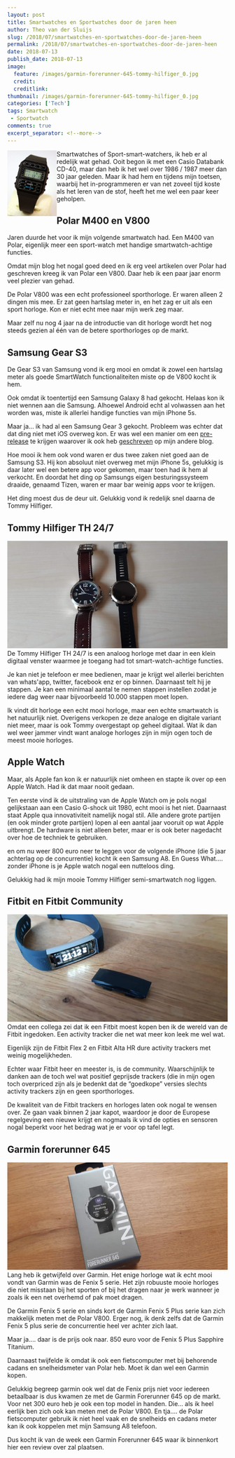 ```yaml
---
layout: post
title: Smartwatches en Sportwatches door de jaren heen
author: Theo van der Sluijs
slug: /2018/07/smartwatches-en-sportwatches-door-de-jaren-heen
permalink: /2018/07/smartwatches-en-sportwatches-door-de-jaren-heen
date: 2018-07-13
publish_date: 2018-07-13
image:
  feature: /images/garmin-forerunner-645-tommy-hilfiger_0.jpg
  credit: 
  creditlink: 
thumbnail: /images/garmin-forerunner-645-tommy-hilfiger_0.jpg
categories: ['Tech']
tags: Smartwatch
 - Sportwatch
comments: true
excerpt_separator: <!--more-->
---
```

<img style="float: left;height:150px" src="/images/casio.jpg">Smartwatches of Sport-smart-watchers, ik heb er al redelijk wat gehad. Ooit begon ik met een Casio Databank CD-40, maar dan heb ik het wel over 1986 / 1987 meer dan 30 jaar geleden. Maar ik had hem en tijdens mijn toetsen, waarbij het in-programmeren er van net zoveel tijd koste als het leren van de stof, heeft het me wel een paar keer geholpen.
<!--more-->

## Polar M400 en V800
Jaren duurde het voor ik mijn volgende smartwatch had. Een M400 van Polar, eigenlijk meer een sport-watch met handige smartwatch-achtige functies.

Omdat mijn blog het nogal goed deed en ik erg veel artikelen over Polar had geschreven kreeg ik van Polar een V800. Daar heb ik een paar jaar enorm veel plezier van gehad. 

De Polar V800 was een echt professioneel sporthorloge. Er waren alleen 2 dingen mis mee. Er zat geen hartslag meter in, en het zag er uit als een sport horloge. Kon er niet echt mee naar mijn werk zeg maar.

Maar zelf nu nog  4 jaar na de introductie van dit horloge wordt het nog steeds gezien al één van de betere sporthorloges op de markt. 

## Samsung Gear S3
De Gear S3 van Samsung vond ik erg mooi en omdat ik zowel een hartslag meter als goede SmartWatch functionaliteiten miste op de V800 kocht ik hem.

Ook omdat ik toentertijd een Samsung Galaxy 8 had gekocht. Helaas kon ik niet wennen aan die Samsung. Alhoewel Android echt al volwassen aan het worden was, miste ik allerlei handige functies van mijn iPhone 5s.

Maar ja... ik had al een Samsung Gear 3 gekocht. Probleem was echter dat dat ding niet met iOS overweg kon. Er was wel een manier om een [pre-release](https://www.vandersluijs.nl/2017/01/oplossing-connectie-samsung-gear-s3-iphone.html) te krijgen waarover ik ook heb [geschreven](https://www.vandersluijs.nl/2016/12/samsung-gear-s3-iphone-ios-connectie.html) op mijn andere blog.

Hoe mooi ik hem ook vond waren er dus twee zaken niet goed aan de Samsung S3. Hij kon absoluut niet overweg met mijn iPhone 5s, gelukkig is daar later wel een betere app voor gekomen, maar toen had ik hem al verkocht. En doordat het ding op Samsungs eigen besturingssysteem draaide, genaamd Tizen, waren er maar bar weinig apps voor te krijgen.

Het ding moest dus de deur uit. Gelukkig vond ik redelijk snel daarna de Tommy Hilfiger.

## Tommy Hilfiger TH 24/7
!["Tommy](/images/garmin-forerunner-645-tommy-hilfiger_0.jpg)
De Tommy Hilfiger TH 24/7 is een analoog horloge met daar in een klein digitaal venster waarmee je toegang had tot smart-watch-achtige functies.

Je kan niet je telefoon er mee bedienen, maar je krijgt wel allerlei berichten van whats'app, twitter, facebook enz er op binnen. Daarnaast telt hij je stappen. Je kan een minimaal aantal te nemen stappen instellen zodat je iedere dag weer naar bijvoorbeeld 10.000 stappen moet lopen.

Ik vindt dit horloge een echt mooi horloge, maar een echte smartwatch is het natuurlijk niet. Overigens verkopen ze deze analoge en digitale variant niet meer, maar is ook Tommy overgestapt op geheel digitaal. Wat ik dan wel weer jammer vindt want analoge horloges zijn in mijn ogen toch de meest mooie horloges.

## Apple Watch
Maar, als Apple fan kon ik er natuurlijk niet omheen en stapte ik over op een Apple Watch. Had ik dat maar nooit gedaan. 

Ten eerste vind ik de uitstraling van de Apple Watch om je pols nogal gelijkstaan aan een Casio G-shock uit 1980, echt mooi is het niet. Daarnaast staat Apple qua innovativiteit namelijk nogal stil. Alle andere grote partijen (en ook minder grote partijen) lopen al een aantal jaar vooruit op wat Apple uitbrengt. De hardware is niet alleen beter, maar er is ook beter nagedacht over hoe de techniek te gebruiken. 

en om nu weer 800 euro neer te leggen voor de volgende iPhone (die 5 jaar achterlag op de concurrentie) kocht ik een Samsung A8. En Guess What.... zonder iPhone is je Apple watch nogal een nutteloos ding. 

Gelukkig had ik mijn mooie Tommy Hilfiger semi-smartwatch nog liggen. 

## Fitbit en Fitbit Community
!["Fitbit Alta HR"](/images/fitbit-alta-hr_5.jpg)
Omdat een collega zei dat ik een Fitbit moest kopen ben ik de wereld van de Fitbit ingedoken. Een activity tracker die net wat meer kon leek me wel wat.

Eigenlijk zijn de Fitbit Flex 2 en Fitbit Alta HR dure activity trackers met weinig mogelijkheden. 

Echter waar Fitbit heer en meester is, is de community. Waarschijnlijk te danken aan de toch wel wat positief geprijsde trackers (die in mijn ogen toch overpriced zijn als je bedenkt dat de “goedkope” versies slechts activity trackers zijn en geen sporthorloges.

De kwaliteit van de Fitbit trackers en horloges laten ook nogal te wensen over. Ze gaan vaak binnen 2 jaar kapot, waardoor je door de Europese regelgeving een nieuwe krijgt en nogmaals ik vind de opties en sensoren nogal beperkt voor het bedrag wat je er voor op tafel legt.

## Garmin forerunner 645
!["Garmin forerunner 645"](/images/garmin-forerunner-645-1_1.jpg)
Lang heb ik getwijfeld over Garmin. Het enige horloge wat ik echt mooi vondt van Garmin was de Fenix 5 serie. Het zijn robuuste mooie horloges die niet misstaan bij het sporten of bij het dragen naar je werk wanneer je zoals ik een net overhemd of pak moet dragen.

De Garmin Fenix 5 serie en sinds kort de Garmin Fenix 5 Plus serie kan zich makkelijk meten met de Polar V800. Erger nog, ik denk zelfs dat de Garmin Fenix 5 plus serie de concurrentie heel ver achter zich laat.

Maar ja.... daar is de prijs ook naar. 850 euro voor de Fenix 5 Plus Sapphire Titanium.

Daarnaast twijfelde ik omdat ik ook een fietscomputer met bij behorende cadans en snelheidsmeter van Polar heb. Moet ik dan wel een Garmin kopen.

Gelukkig begreep garmin ook wel dat de Fenix prijs niet voor iedereen betaalbaar is dus kwamen ze met de Garmin Forerunner 645 op de markt. Voor net 300 euro heb je ook een top model in handen. Die... als ik heel eerlijk ben zich ook kan meten met de Polar V800. En tja.... de Polar fietscomputer gebruik ik niet heel vaak en de snelheids en cadans meter kan ik ook koppelen met mijn Samsung A8 telefoon.

Dus kocht ik van de week een Garmin Forerunner 645 waar ik binnenkort hier een review over zal plaatsen.